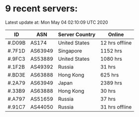 # 9 recent servers:

Latest update at: Mon May 04 02:10:09 UTC 2020

| ID | ASN | Server Country | Online |
| -- | --- | -------------- | ------ |
| #.D09B | AS174 | United States | 12 hrs offline |
| #.7F1D | AS63949 | Singapore | 1152 hrs |
| #.9FC3 | AS53889 | United States | 1080 hrs |
| #.1F2B | AS49392 | Russia | 31 hrs |
| #.BD3E | AS63888 | Hong Kong | 625 hrs |
| #.2A79 | AS63949 | Japan | 2389 hrs |
| #.33B9 | AS63888 | Hong Kong | 30 hrs |
| #.A797 | AS51659 | Russia | 37 hrs |
| #.91C7 | AS44050 | Russia | 31 hrs offline |

